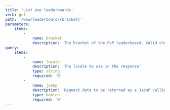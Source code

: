 ```yaml
---
title: 'List pvp leaderboards'
verb: get
path: '/wow/leaderboard/{bracket}'
parameters:
    items:
        -
            name: bracket
            description: 'The bracket of the PvP leaderboard. Valid choices are `2v2`, 3v3`, 5v5`, `rbg`'
query:
    items:
        -
            name: locale
            description: 'The locale to use in the response'
            type: string
            required: '0'
        -
            name: jsonp
            description: 'Request data to be returned as a JsonP callback'
            type: boolen
            required: '0'
---
```


